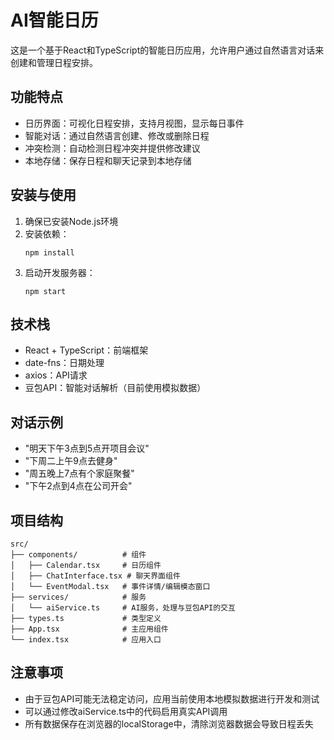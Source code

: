 # AI智能日历

这是一个基于React和TypeScript的智能日历应用，允许用户通过自然语言对话来创建和管理日程安排。

## 功能特点

- 日历界面：可视化日程安排，支持月视图，显示每日事件
- 智能对话：通过自然语言创建、修改或删除日程
- 冲突检测：自动检测日程冲突并提供修改建议
- 本地存储：保存日程和聊天记录到本地存储

## 安装与使用

1. 确保已安装Node.js环境
2. 安装依赖：
   ```
   npm install
   ```
3. 启动开发服务器：
   ```
   npm start
   ```

## 技术栈

- React + TypeScript：前端框架
- date-fns：日期处理
- axios：API请求
- 豆包API：智能对话解析（目前使用模拟数据）

## 对话示例

- "明天下午3点到5点开项目会议"
- "下周二上午9点去健身"
- "周五晚上7点有个家庭聚餐"
- "下午2点到4点在公司开会"

## 项目结构

```
src/
├── components/          # 组件
│   ├── Calendar.tsx     # 日历组件
│   ├── ChatInterface.tsx # 聊天界面组件
│   └── EventModal.tsx   # 事件详情/编辑模态窗口
├── services/            # 服务
│   └── aiService.ts     # AI服务，处理与豆包API的交互
├── types.ts             # 类型定义
├── App.tsx              # 主应用组件
└── index.tsx            # 应用入口
```

## 注意事项

- 由于豆包API可能无法稳定访问，应用当前使用本地模拟数据进行开发和测试
- 可以通过修改aiService.ts中的代码启用真实API调用
- 所有数据保存在浏览器的localStorage中，清除浏览器数据会导致日程丢失 